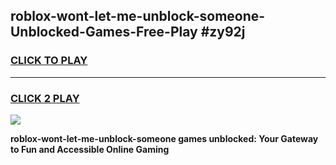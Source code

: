 
## roblox-wont-let-me-unblock-someone-Unblocked-Games-Free-Play #zy92j
<h3>
<a href="https://us.freeplayer.one?title=roblox-wont-let-me-unblock-someone&ref=9M">CLICK TO PLAY</a></h3>
<hr>

<h3>
<a href="https://us.freeplayer.one?title=roblox-wont-let-me-unblock-someone&ref=9M">CLICK 2 PLAY</a>
  
</h3>

<a href="https://us.freeplayer.one?title=roblox-wont-let-me-unblock-someone&ref=9M"><img src="https://clearcache.store/games.png"></a>


**roblox-wont-let-me-unblock-someone games unblocked: Your Gateway to Fun and Accessible Online Gaming**
